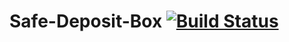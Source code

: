 # Safe-Deposit-Box [![Build Status](https://travis-ci.org/davecremins/safe-deposit-box.svg?branch=master)](https://travis-ci.org/davecremins/safe-deposit-box) 
